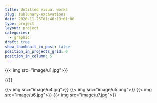 ```yaml
---
title: Untitled visual works
slug: sublunary-excavations
date: 2020-11-25T01:46:19+01:00
type: project
layout: project
categories:
  - graphic
draft: true
show_thumbnail_in_post: false
position_in_projects_grid: 0
position_in_column: 5
---
```


{{< img src="image/u1.jpg">}}

{{<diptych src1="image/u2a.jpg" caption1="a" src2="image/u2b.jpg" caption2="b" render_captions="true">}}

{{< img src="image/u4.jpg">}}
{{< img src="image/u5.png">}}
{{< img src="image/u6.jpg">}}
{{< img src="image/u7.jpg">}}

